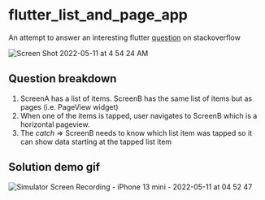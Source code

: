 # flutter_list_and_page_app

An attempt to answer an interesting flutter [question](https://stackoverflow.com/questions/72179390/how-can-click-list-view-navigate-detail-when-i-click-the-button-in-pageview) on stackoverflow

![Screen Shot 2022-05-11 at 4 54 24 AM](https://user-images.githubusercontent.com/16275252/167843764-afdcc3da-9f8e-4b28-9ec7-a4d943de34cd.png)

## Question breakdown

1. ScreenA has a list of items. ScreenB has the same list of items but as pages (i.e. PageView widget)
2. When one of the items is tapped, user navigates to ScreenB which is a horizontal pageview. 
3. The *catch* => ScreenB needs to know which list item was tapped so it can show data starting at the tapped list item 

## Solution demo gif


![Simulator Screen Recording - iPhone 13 mini - 2022-05-11 at 04 52 47](https://user-images.githubusercontent.com/16275252/167843897-60714f0c-f21e-4d07-aa69-9660a560e8c6.gif)




